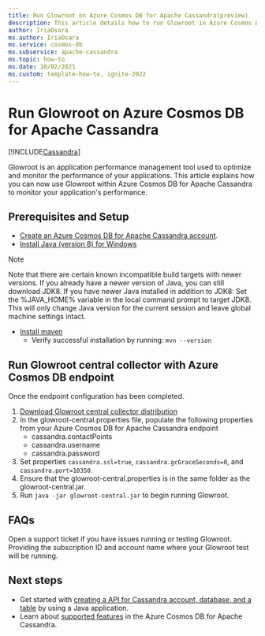 ```yaml
---
title: Run Glowroot on Azure Cosmos DB for Apache Cassandra(preview)
description: This article details how to run Glowroot in Azure Cosmos DB for Apache Cassandra.
author: IriaOsara
ms.author: IriaOsara
ms.service: cosmos-db
ms.subservice: apache-cassandra
ms.topic: how-to
ms.date: 10/02/2021
ms.custom: template-how-to, ignite-2022
---
```


# Run Glowroot on Azure Cosmos DB for Apache Cassandra
[!INCLUDE[Cassandra](../includes/appliesto-cassandra.md)]

Glowroot is an application performance management tool used to optimize and monitor the performance of your applications. This article explains how you can now use Glowroot within Azure Cosmos DB for Apache Cassandra to monitor your application's performance.

## Prerequisites and Setup

* [Create an Azure Cosmos DB for Apache Cassandra account](manage-data-java.md#create-a-database-account).
* [Install Java (version 8) for Windows](https://developers.redhat.com/products/openjdk/download)
> [!NOTE]
> Note that there are certain known incompatible build targets with newer versions. If you already have a newer version of Java, you can still download JDK8.
> If you have newer Java installed in addition to JDK8: Set the %JAVA_HOME% variable in the local command prompt to target JDK8. This will only change Java version for the current session and leave global machine settings intact. 
* [Install maven](https://maven.apache.org/download.cgi)
    * Verify successful installation by running: `mvn --version`

## Run Glowroot central collector with Azure Cosmos DB endpoint
Once the endpoint configuration has been completed. 
1. [Download Glowroot central collector distribution](https://github.com/glowroot/glowroot)
2. In the glowroot-central.properties file, populate the following properties from your Azure Cosmos DB for Apache Cassandra endpoint
    * cassandra.contactPoints
    * cassandra.username
    * cassandra.password
3. Set properties `cassandra.ssl=true`, `cassandra.gcGraceSeconds=0`, and `cassandra.port=10350`.
4. Ensure that the glowroot-central.properties is in the same folder as the glowroot-central.jar.
5. Run `java -jar glowroot-central.jar` to begin running Glowroot.

## FAQs
Open a support ticket if you have issues running or testing Glowroot. Providing the subscription ID and account name where your Glowroot test will be running.

## Next steps
- Get started with [creating a API for Cassandra account, database, and a table](create-account-java.md) by using a Java application.
- Learn about [supported features](support.md) in the Azure Cosmos DB for Apache Cassandra.
